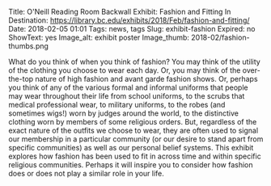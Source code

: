 Title: O'Neill Reading Room Backwall Exhibit: Fashion and Fitting In 
Destination: https://library.bc.edu/exhibits/2018/Feb/fashion-and-fitting/
Date: 2018-02-05 01:01 
Tags: news, tags 
Slug: exhibit-fashion
Expired: no
ShowText: yes
Image_alt: exhibit poster
Image_thumb: 2018-02/fashion-thumbs.png

What do you think of when you think of fashion? You may think of the utility of the clothing you choose to wear each day. Or, you may think of the over-the-top nature of high fashion and avant garde fashion shows. Or, perhaps you think of any of the various formal and informal uniforms that people may wear throughout their life from school uniforms, to the scrubs that medical professional wear, to military uniforms, to the robes (and sometimes wigs!) worn by judges around the world, to the distinctive clothing worn by members of some religious orders. But, regardless of the exact nature of the outfits we choose to wear, they are often used to signal our membership in a particular community (or our desire to stand apart from specific communities) as well as our personal belief systems. This exhibit explores how fashion has been used to fit in across time and within specific religious communities. Perhaps it will inspire you to consider how fashion does or does not play a similar role in your life.